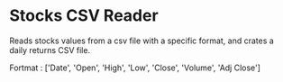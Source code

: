 # Stocks CSV Reader

Reads stocks values from a csv file with a specific format, and crates a daily returns CSV file.

Fortmat : ['Date', 'Open', 'High', 'Low', 'Close', 'Volume', 'Adj Close']